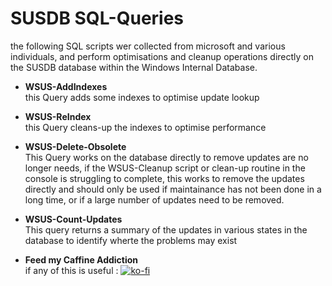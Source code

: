 # SUSDB SQL-Queries<br>
the following SQL scripts wer collected from microsoft and various individuals, and perform optimisations and cleanup operations directly on the SUSDB database within the Windows Internal Database.

* **WSUS-AddIndexes**<br>
this Query adds some indexes to optimise update lookup

* **WSUS-ReIndex**<br>
this Query cleans-up the indexes to optimise performance

* **WSUS-Delete-Obsolete**<br>
This Query works on the database directly to remove updates are no longer needs, if the WSUS-Cleanup script or clean-up routine in the console is struggling to complete, this works to remove the updates directly and should only be used if maintainance has not been done in a long time, or if a large number of updates need to be removed.

* **WSUS-Count-Updates**<br>
This query returns a summary of the updates in various states in the database to identify wherte the problems may exist

* **Feed my Caffine Addiction**<BR>
if any of this is useful : [![ko-fi](https://www.ko-fi.com/img/githubbutton_sm.svg)](https://ko-fi.com/Z8Z21XJ08)
